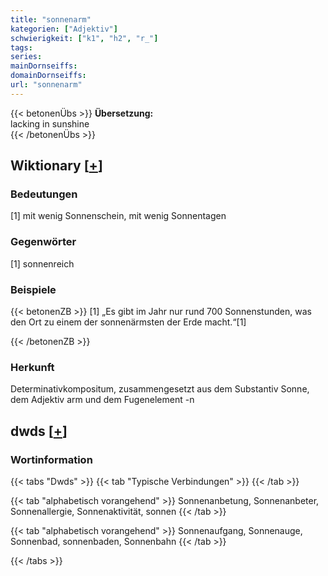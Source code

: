 ```yaml
---
title: "sonnenarm"
kategorien: ["Adjektiv"]
schwierigkeit: ["k1", "h2", "r_"]
tags:
series:
mainDornseiffs:
domainDornseiffs:
url: "sonnenarm"
---
```


{{< betonenÜbs >}}
**Übersetzung:**  
lacking in sunshine  
{{< /betonenÜbs >}}

## Wiktionary [[+](https://de.wiktionary.org/wiki/sonnenarm)]

### Bedeutungen
[1] mit wenig Sonnenschein, mit wenig Sonnentagen  

### Gegenwörter
[1] sonnenreich  

### Beispiele
{{< betonenZB >}}
[1] „Es gibt im Jahr nur rund 700 Sonnenstunden, was den Ort zu einem der sonnenärmsten der Erde macht.“[1]  

{{< /betonenZB >}}
### Herkunft
Determinativkompositum, zusammengesetzt aus dem Substantiv Sonne, dem Adjektiv arm und dem Fugenelement -n  



## dwds [[+](https://www.dwds.de/wb/sonnenarm)]

### Wortinformation
{{< tabs "Dwds" >}}
{{< tab "Typische Verbindungen" >}}
{{< /tab >}}

{{< tab "alphabetisch vorangehend" >}}
Sonnenanbetung, Sonnenanbeter, Sonnenallergie, Sonnenaktivität, sonnen
{{< /tab >}}

{{< tab "alphabetisch vorangehend" >}}
Sonnenaufgang, Sonnenauge, Sonnenbad, sonnenbaden, Sonnenbahn
{{< /tab >}}

{{< /tabs >}}

